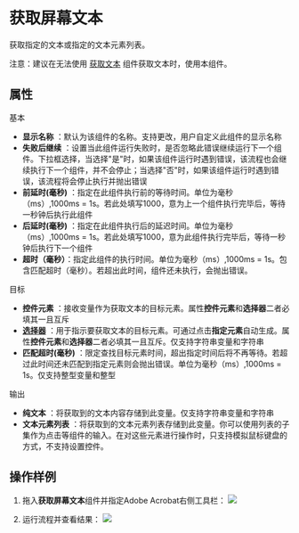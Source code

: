 # 获取屏幕文本

获取指定的文本或指定的文本元素列表。

注意：建议在无法使用 [获取文本](../GetText.md) 组件获取文本时，使用本组件。

## 属性
基本
- **显示名称** ：默认为该组件的名称。支持更改，用户自定义此组件的显示名称
- **失败后继续** ：设置当此组件运行失败时，是否忽略此错误继续运行下一个组件。下拉框选择，当选择"是"时，如果该组件运行时遇到错误，该流程也会继续执行下一个组件，并不会停止；当选择"否"时，如果该组件运行时遇到错误，该流程将会停止执行并抛出错误
- **前延时(毫秒)** ：指定在此组件执行前的等待时间。单位为毫秒（ms）,1000ms = 1s。若此处填写1000，意为上一个组件执行完毕后，等待一秒钟后执行此组件
- **后延时(毫秒)** ：指定在此组件执行后的延迟时间。单位为毫秒（ms）,1000ms = 1s。若此处填写1000，意为此组件执行完毕后，等待一秒钟后执行下一个组件
- **超时（毫秒）**：指定此组件的执行时间。单位为毫秒（ms）,1000ms = 1s。包含匹配超时（毫秒）。若超出此时间，组件还未执行，会抛出错误。

目标

- **控件元素** ：接收变量作为获取文本的目标元素。属性**控件元素**和**选择器**二者必填其一且互斥
- **[选择器](../../Appendix/Selector.md?_v=v2020.4)** ：用于指示要获取文本的目标元素。可通过点击**指定元素**自动生成。属性**控件元素**和**选择器**二者必填其一且互斥。仅支持字符串变量和字符串
- **匹配超时(毫秒)** ：限定查找目标元素时间，超出指定时间后将不再等待。若超过此时间还未匹配到指定元素则会抛出错误。单位为毫秒（ms）,1000ms = 1s。仅支持整型变量和整型

输出

- **纯文本** ：将获取到的文本内容存储到此变量。仅支持字符串变量和字符串
- **文本元素列表** ：将获取到的文本元素列表存储到此变量。你可以使用列表的子集作为点击等组件的输入。在对这些元素进行操作时，只支持模拟鼠标键盘的方式，不支持设置控件。

## 操作样例
1. 拖入**获取屏幕文本**组件并指定Adobe Acrobat右侧工具栏：
![](https://docimages.blob.core.chinacloudapi.cn/images/Activities/getScreenTxt1.png)

2. 运行流程并查看结果：
![](https://docimages.blob.core.chinacloudapi.cn/images/Activities/getScreenTxt2.png)
